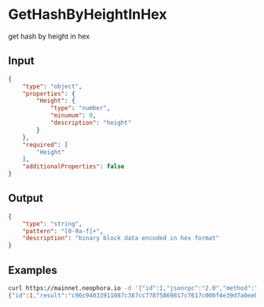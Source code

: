 # GetHashByHeightInHex

get hash by height in hex

## Input

``` json
{
    "type": "object",
    "properties": {
        "Height": {
            "type": "number",
            "minumum": 0,
            "description": "height"
        }
    },
    "required": [
        "Height"
    ],
    "additionalProperties": false
}
```

## Output

``` json
{
    "type": "string",
    "pattern": "[0-9a-f]+",
    "description": "binary block data encoded in hex format"
}
```

## Examples

``` sh
curl https://mainnet.neophora.io -d '{"id":1,"jsonrpc":"2.0","method":"GetHashByHeightInHex","params":{"Height":1}}'
{"id":1,"result":"c96c94033911087c387cc77875869817c7617c000f4e39d7a0eeb0388adb82d7","error":null}
```
